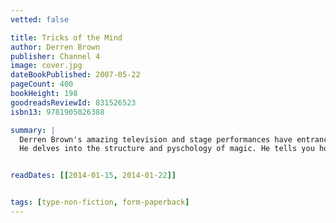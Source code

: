 ```yaml
---
vetted: false

title: Tricks of the Mind
author: Derren Brown
publisher: Channel 4
image: cover.jpg
dateBookPublished: 2007-05-22
pageCount: 400
bookHeight: 198
goodreadsReviewId: 831526523
isbn13: 9781905026388

summary: |
  Derren Brown's amazing television and stage performances have entranced and amazed millions. His baffling tricks and stunning illusions have set new standards of what's possible, as well as causing controversy. Now, for the first time, he reveals the secrets behind his craft.
  He delves into the structure and pyschology of magic. He tells you how to read clues in people's behaviour and spot liars. He discusses the whys and wherefores of hypnosis (which he says doesn't exist) and shows how to use the powers of suggestion and massively improve the power of your memory. He also investigates the paranormal industry, exposes a few charlatans and looks at why some of us feel the need to believe in it in the first place… Woven into this are autobiographical stories about Derren's own experiences and beliefs, told with characteristic humour and engaging honesty. This extraordinary book lifts the lid on the deepest darkest secrets of magic and explores the limits of what can be achieved by the human mind. A must for Derren's legions of fans, it will amaze you, entertain you and expand your mind at the same time…


readDates: [[2014-01-15, 2014-01-22]]


tags: [type-non-fiction, form-paperback]
---
```

